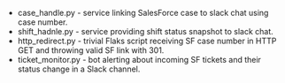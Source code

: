 * case_handle.py - service linking SalesForce case to slack chat using case number.
* shift_hadnle.py - service providing shift status snapshot to slack chat.
* http_redirect.py - trivial Flaks script receiving SF case number in HTTP GET and throwing valid SF link with 301.
* ticket_monitor.py - bot alerting about incoming SF tickets and their status change in a Slack channel. 
